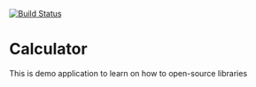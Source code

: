 [![Build Status](https://travis-ci.com/elgendyLanes/Calculator.svg?branch=master)](https://travis-ci.com/elgendyLanes/Calculator)

# Calculator
This is demo application to learn on how to open-source libraries
